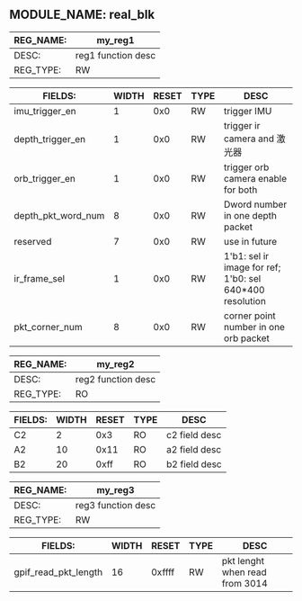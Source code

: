 ## MODULE_NAME: real_blk

| REG_NAME: | my_reg1            |
| --------- | ------------------ |
| DESC:     | reg1 function desc |
| REG_TYPE: | RW                 |

| FIELDS:            | WIDTH | RESET | TYPE | DESC                                                     |
| ------------------ | ----- | ----- | ---- | -------------------------------------------------------- |
| imu_trigger_en     | 1     | 0x0   | RW   | trigger IMU                                              |
| depth_trigger_en   | 1     | 0x0   | RW   | trigger ir camera and 激光器                             |
| orb_trigger_en     | 1     | 0x0   | RW   | trigger orb camera enable for both                       |
| depth_pkt_word_num | 8     | 0x0   | RW   | Dword number in one depth packet                         |
| reserved           | 7     | 0x0   | RW   | use in future                                            |
| ir_frame_sel       | 1     | 0x0   | RW   | 1'b1: sel ir image for ref; 1'b0: sel 640*400 resolution |
| pkt_corner_num     | 8     | 0x0   | RW   | corner point number in one orb packet                    |

| REG_NAME: | my_reg2            |
| --------- | ------------------ |
| DESC:     | reg2 function desc |
| REG_TYPE: | RO                 |

| FIELDS: | WIDTH | RESET | TYPE | DESC          |
| ------- | ----- | ----- | ---- | ------------- |
| C2      | 2     | 0x3   | RO   | c2 field desc |
| A2      | 10    | 0x11  | RO   | a2 field desc |
| B2      | 20    | 0xff  | RO   | b2 field desc |

| REG_NAME: | my_reg3            |
| --------- | ------------------ |
| DESC:     | reg3 function desc |
| REG_TYPE: | RW                 |

| FIELDS:              | WIDTH | RESET  | TYPE | DESC                           |
|----------------------| ----- | ------ | ---- | ------------------------------ |
| gpif_read_pkt_length | 16    | 0xffff | RW   | pkt lenght when read from 3014 |